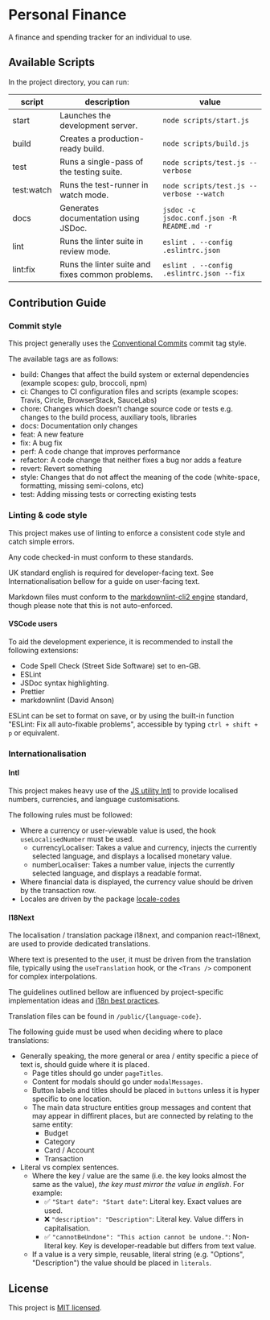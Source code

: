 # Personal Finance

A finance and spending tracker for an individual to use.

## Available Scripts

In the project directory, you can run:

script | description | value
-|-|-
start | Launches the development server. | `node scripts/start.js`
build | Creates a production-ready build. | `node scripts/build.js`
test | Runs a single-pass of the testing suite. | `node scripts/test.js --verbose`
test:watch | Runs the test-runner in watch mode. | `node scripts/test.js --verbose --watch`
docs | Generates documentation using JSDoc. | `jsdoc -c jsdoc.conf.json -R README.md -r`
lint | Runs the linter suite in review mode. | `eslint . --config .eslintrc.json`
lint:fix | Runs the linter suite and fixes common problems. | `eslint . --config .eslintrc.json --fix`

## Contribution Guide

### Commit style

This project generally uses the [Conventional Commits](https://www.conventionalcommits.org/en/v1.0.0/) commit tag style.

The available tags are as follows:

- build: Changes that affect the build system or external dependencies (example scopes: gulp, broccoli, npm)
- ci: Changes to CI configuration files and scripts (example scopes: Travis, Circle, BrowserStack, SauceLabs)
- chore: Changes which doesn't change source code or tests e.g. changes to the build process, auxiliary tools, libraries
- docs: Documentation only changes
- feat: A new feature
- fix: A bug fix
- perf: A code change that improves performance
- refactor: A code change that neither fixes a bug nor adds a feature
- revert: Revert something
- style: Changes that do not affect the meaning of the code (white-space, formatting, missing semi-colons, etc)
- test: Adding missing tests or correcting existing tests

### Linting & code style

This project makes use of linting to enforce a consistent code style and catch simple errors.

Any code checked-in must conform to these standards.

UK standard english is required for developer-facing text. See Internationalisation bellow for a guide on user-facing text.

Markdown files must conform to the [markdownlint-cli2 engine](https://github.com/DavidAnson/markdownlint-cli2) standard, though please note that this is not auto-enforced.

#### VSCode users

To aid the development experience, it is recommended to install the following extensions:

- Code Spell Check (Street Side Software) set to en-GB.
- ESLint
- JSDoc syntax highlighting.
- Prettier
- markdownlint (David Anson)

ESLint can be set to format on save, or by using the built-in function "ESLint: Fix all auto-fixable problems", accessible by typing `ctrl + shift + p` or equivalent.

### Internationalisation

#### Intl

This project makes heavy use of the [JS utility Intl](https://developer.mozilla.org/en-US/docs/Web/JavaScript/Reference/Global_Objects/Intl) to provide localised numbers, currencies, and language customisations.

The following rules must be followed:

- Where a currency or user-viewable value is used, the hook `useLocalisedNumber` must be used.
  - currencyLocaliser: Takes a value and currency, injects the currently selected language, and displays a localised monetary value.
  - numberLocaliser: Takes a number value, injects the currently selected language, and displays a readable format.
- Where financial data is displayed, the currency value should be driven by the transaction row.
- Locales are driven by the package [locale-codes](https://www.npmjs.com/package/locale-codes)

#### I18Next

The localisation / translation package i18next, and companion react-i18next, are used to provide dedicated translations.

Where text is presented to the user, it must be driven from the translation file, typically using the `useTranslation` hook, or the `<Trans />` component for complex interpolations.

The guidelines outlined bellow are influenced by project-specific implementation ideas and [i18n best practices](https://www.i18next.com/principles/best-practices).

Translation files can be found in `/public/{language-code}`.

The following guide must be used when deciding where to place translations:

- Generally speaking, the more general or area / entity specific a piece of text is, should guide where it is placed.
  - Page titles should go under `pageTitles`.
  - Content for modals should go under `modalMessages`.
  - Button labels and titles should be placed in `buttons` unless it is hyper specific to one location.
  - The main data structure entities group messages and content that may appear in diffirent places, but are connected by relating to the same entity:
    - Budget
    - Category
    - Card / Account
    - Transaction
- Literal vs complex sentences.
  - Where the key / value are the same (i.e. the key looks almost the same as the value), *the key must mirror the value in english*. For example:
    - ✅ `"Start date": "Start date"`: Literal key. Exact values are used.
    - ❌ `"description": "Description"`: Literal key. Value differs in capitalisation.
    - ✅ `"cannotBeUndone": "This action cannot be undone."`: Non-literal key. Key is developer-readable but differs from text value.
  - If a value is a very simple, reusable, literal string (e.g. "Options", "Description") the value should be placed in `literals`.

## License

This project is [MIT licensed](./LICENSE).
